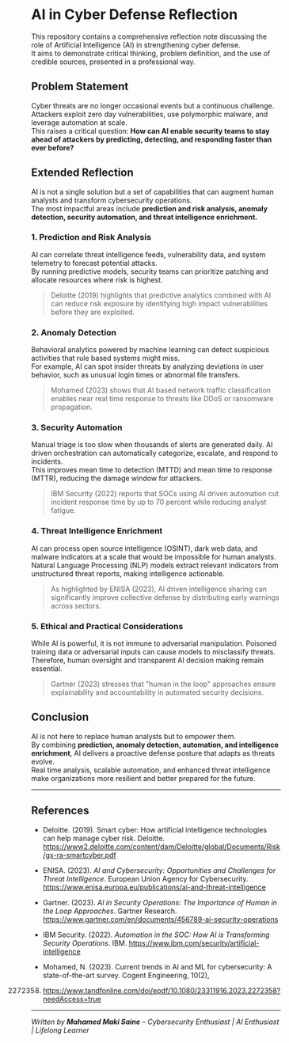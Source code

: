 # AI in Cyber Defense Reflection

This repository contains a comprehensive reflection note discussing the role of Artificial Intelligence (AI) in strengthening cyber defense.  
It aims to demonstrate critical thinking, problem definition, and the use of credible sources, presented in a professional way.

## Problem Statement

Cyber threats are no longer occasional events but a continuous challenge. Attackers exploit zero day vulnerabilities, use polymorphic malware, and leverage automation at scale.  
This raises a critical question: **How can AI enable security teams to stay ahead of attackers by predicting, detecting, and responding faster than ever before?**

## Extended Reflection

AI is not a single solution but a set of capabilities that can augment human analysts and transform cybersecurity operations.  
The most impactful areas include **prediction and risk analysis, anomaly detection, security automation, and threat intelligence enrichment.**

### 1. Prediction and Risk Analysis

AI can correlate threat intelligence feeds, vulnerability data, and system telemetry to forecast potential attacks.  
By running predictive models, security teams can prioritize patching and allocate resources where risk is highest.  

> Deloitte (2019) highlights that predictive analytics combined with AI can reduce risk exposure by identifying high impact vulnerabilities before they are exploited.

### 2. Anomaly Detection

Behavioral analytics powered by machine learning can detect suspicious activities that rule based systems might miss.  
For example, AI can spot insider threats by analyzing deviations in user behavior, such as unusual login times or abnormal file transfers.

> Mohamed (2023) shows that AI based network traffic classification enables near real time response to threats like DDoS or ransomware propagation.

### 3. Security Automation

Manual triage is too slow when thousands of alerts are generated daily. AI driven orchestration can automatically categorize, escalate, and respond to incidents.  
This improves mean time to detection (MTTD) and mean time to response (MTTR), reducing the damage window for attackers.

> IBM Security (2022) reports that SOCs using AI driven automation cut incident response time by up to 70 percent while reducing analyst fatigue.

### 4. Threat Intelligence Enrichment

AI can process open source intelligence (OSINT), dark web data, and malware indicators at a scale that would be impossible for human analysts.  
Natural Language Processing (NLP) models extract relevant indicators from unstructured threat reports, making intelligence actionable.

> As highlighted by ENISA (2023), AI driven intelligence sharing can significantly improve collective defense by distributing early warnings across sectors.

### 5. Ethical and Practical Considerations

While AI is powerful, it is not immune to adversarial manipulation. Poisoned training data or adversarial inputs can cause models to misclassify threats.  
Therefore, human oversight and transparent AI decision making remain essential.

> Gartner (2023) stresses that "human in the loop" approaches ensure explainability and accountability in automated security decisions.

## Conclusion

AI is not here to replace human analysts but to empower them.  
By combining **prediction, anomaly detection, automation, and intelligence enrichment**, AI delivers a proactive defense posture that adapts as threats evolve.  
Real time analysis, scalable automation, and enhanced threat intelligence make organizations more resilient and better prepared for the future.

---

## References

- Deloitte. (2019). Smart cyber: How artificial intelligence technologies can help manage cyber 
risk. Deloitte. 
https://www2.deloitte.com/content/dam/Deloitte/global/Documents/Risk/gx-ra-smartcyber.pdf
 
- ENISA. (2023). *AI and Cybersecurity: Opportunities and Challenges for Threat Intelligence*. European Union Agency for Cybersecurity. https://www.enisa.europa.eu/publications/ai-and-threat-intelligence
  
- Gartner. (2023). *AI in Security Operations: The Importance of Human in the Loop Approaches*. Gartner Research. https://www.gartner.com/en/documents/456789-ai-security-operations
  
- IBM Security. (2022). *Automation in the SOC: How AI is Transforming Security Operations*. IBM. https://www.ibm.com/security/artificial-intelligence
  
- Mohamed, N. (2023). Current trends in AI and ML for cybersecurity: A state-of-the-art 
survey. Cogent Engineering, 10(2), 
2272358. https://www.tandfonline.com/doi/epdf/10.1080/23311916.2023.2272358?needAccess=true

---

*Written by **Mahamed Maki Saine** – Cybersecurity Enthusiast | AI Enthusiast | Lifelong Learner*

